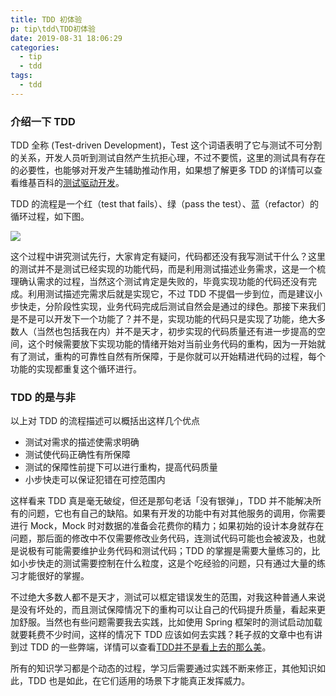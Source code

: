 ```yaml
---
title: TDD 初体验
p: tip\tdd\TDD初体验
date: 2019-08-31 18:06:29
categories:
  - tip
  - tdd
tags:
  - tdd
---
```


### 介绍一下 TDD

TDD 全称 (Test-driven Development)，Test 这个词语表明了它与测试不可分割的关系，开发人员听到测试自然产生抗拒心理，不过不要慌，这里的测试具有存在的必要性，也能够对开发产生辅助推动作用，如果想了解更多 TDD 的详情可以查看维基百科的[测试驱动开发](https://zh.wikipedia.org/wiki/%E6%B5%8B%E8%AF%95%E9%A9%B1%E5%8A%A8%E5%BC%80%E5%8F%91)。

TDD 的流程是一个红（test that fails）、绿（pass the test）、蓝（refactor）的循环过程，如下图。

![](http://hanwax.github.io/assets/tdd_flow.png)

这个过程中讲究测试先行，大家肯定有疑问，代码都还没有我写测试干什么？这里的测试并不是测试已经实现的功能代码，而是利用测试描述业务需求，这是一个梳理确认需求的过程，当然这个测试肯定是失败的，毕竟实现功能的代码还没有完成。利用测试描述完需求后就是实现它，不过 TDD 不提倡一步到位，而是建议小步快走，分阶段性实现，业务代码完成后测试自然会是通过的绿色。那接下来我们是不是可以开发下一个功能了？并不是，实现功能的代码只是实现了功能，绝大多数人（当然也包括我在内）并不是天才，初步实现的代码质量还有进一步提高的空间，这个时候需要放下实现功能的情绪开始对当前业务代码的重构，因为一开始就有了测试，重构的可靠性自然有所保障，于是你就可以开始精进代码的过程，每个功能的实现都重复这个循环进行。

### TDD 的是与非

以上对 TDD 的流程描述可以概括出这样几个优点

- 测试对需求的描述使需求明确
- 测试使代码正确性有所保障
- 测试的保障性前提下可以进行重构，提高代码质量
- 小步快走可以保证犯错在可控范围内

这样看来 TDD 真是毫无破绽，但还是那句老话「没有银弹」，TDD 并不能解决所有的问题，它也有自己的缺陷。如果有开发的功能中有对其他服务的调用，你需要进行 Mock，Mock 时对数据的准备会花费你的精力；如果初始的设计本身就存在问题，那后面的修改中不仅需要修改业务代码，连测试代码可能也会被波及，也就是说极有可能需要维护业务代码和测试代码；TDD 的掌握是需要大量练习的，比如小步快走的测试需要控制在什么粒度，这是个吃经验的问题，只有通过大量的练习才能很好的掌握。

不过绝大多数人都不是天才，测试可以框定错误发生的范围，对我这种普通人来说是没有坏处的，而且测试保障情况下的重构可以让自己的代码提升质量，看起来更加舒服。当然也有些问题需要我去实践，比如使用 Spring 框架时的测试启动加载就要耗费不少时间，这样的情况下 TDD 应该如何去实践？耗子叔的文章中也有讲到过 TDD 的一些弊端，详情可以查看[TDD并不是看上去的那么美](https://coolshell.cn/articles/3649.html)。

所有的知识学习都是个动态的过程，学习后需要通过实践不断来修正，其他知识如此，TDD 也是如此，在它们适用的场景下才能真正发挥威力。